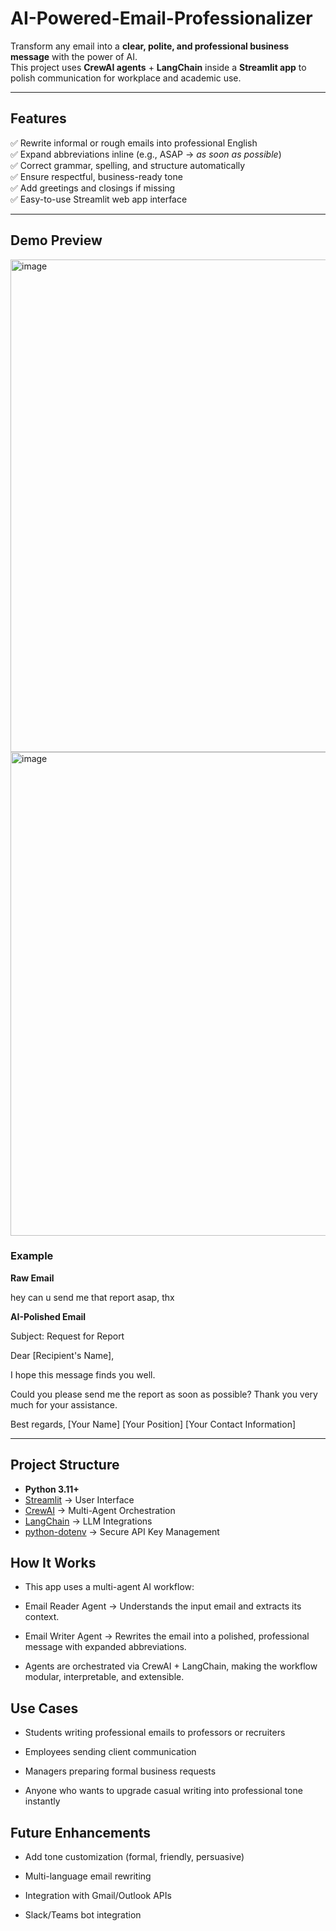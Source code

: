 # AI-Powered-Email-Professionalizer

Transform any email into a **clear, polite, and professional business message** with the power of AI.  
This project uses **CrewAI agents** + **LangChain** inside a **Streamlit app** to polish communication for workplace and academic use.

---

##  Features

✅ Rewrite informal or rough emails into professional English  
✅ Expand abbreviations inline (e.g., ASAP → *as soon as possible*)  
✅ Correct grammar, spelling, and structure automatically  
✅ Ensure respectful, business-ready tone  
✅ Add greetings and closings if missing  
✅ Easy-to-use Streamlit web app interface  

---

##  Demo Preview  

<img width="1803" height="788" alt="image" src="https://github.com/user-attachments/assets/66a707a6-eb69-4763-9d1f-7c010825101c" />
<img width="1717" height="774" alt="image" src="https://github.com/user-attachments/assets/38271d6c-44fe-42de-994d-a00bf78095d6" />

 

### Example

**Raw Email**

hey can u send me that report asap, thx

**AI-Polished Email**

Subject: Request for Report

Dear [Recipient's Name],

I hope this message finds you well.

Could you please send me the report as soon as possible? Thank you very much for your assistance.

Best regards,
[Your Name]
[Your Position]
[Your Contact Information]


---

##  Project Structure

- **Python 3.11+**
- [Streamlit](https://streamlit.io/) → User Interface  
- [CrewAI](https://www.crewai.com/) → Multi-Agent Orchestration  
- [LangChain](https://www.langchain.com/) → LLM Integrations  
- [python-dotenv](https://pypi.org/project/python-dotenv/) → Secure API Key Management  

## How It Works

- This app uses a multi-agent AI workflow:

- Email Reader Agent → Understands the input email and extracts its context.

- Email Writer Agent → Rewrites the email into a polished, professional message with expanded abbreviations.

- Agents are orchestrated via CrewAI + LangChain, making the workflow modular, interpretable, and extensible.

##  Use Cases

- Students writing professional emails to professors or recruiters

- Employees sending client communication

- Managers preparing formal business requests

- Anyone who wants to upgrade casual writing into professional tone instantly

## Future Enhancements

- Add tone customization (formal, friendly, persuasive)

- Multi-language email rewriting

- Integration with Gmail/Outlook APIs

- Slack/Teams bot integration

  
